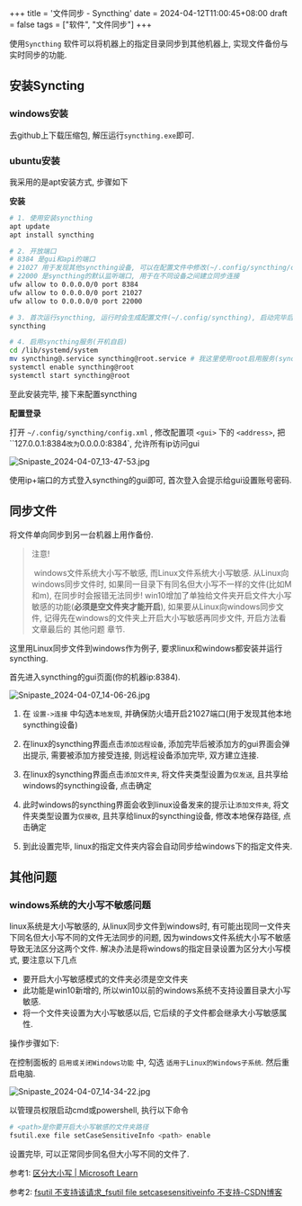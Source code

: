 +++
title = '文件同步 - Syncthing'
date = 2024-04-12T11:00:45+08:00
draft = false
tags = ["软件", "文件同步"]
+++


使用`Syncthing` 软件可以将机器上的指定目录同步到其他机器上, 实现文件备份与实时同步的功能.



## 安装Syncting

### windows安装

去github上下载压缩包, 解压运行`syncthing.exe`即可.



### ubuntu安装

我采用的是apt安装方式, 步骤如下

**安装**

``` bash
# 1. 使用安装syncthing
apt update
apt install syncthing

# 2. 开放端口
# 8384 是gui和api的端口
# 21027 用于发现其他syncthing设备, 可以在配置文件中修改(~/.config/syncthing/config.xml)
# 22000 是syncthing的默认监听端口, 用于在不同设备之间建立同步连接
ufw allow to 0.0.0.0/0 port 8384
ufw allow to 0.0.0.0/0 port 21027
ufw allow to 0.0.0.0/0 port 22000

# 3. 首次运行syncthing, 运行时会生成配置文件(~/.config/syncthing), 启动完毕后直接ctrl+c关闭即可.
syncthing

# 4. 启用syncthing服务(开机自启)
cd /lib/systemd/system
mv syncthing@.service syncthing@root.service # 我这里使用root启用服务(syncthing官方不推荐使用root)
systemctl enable syncthing@root
systemctl start syncthing@root
```

至此安装完毕, 接下来配置syncthing

**配置登录**

打开 `~/.config/syncthing/config.xml` , 修改配置项 `<gui>` 下的 `<address>`, 把 ``127.0.0.1:8384` 改为 `0.0.0.0:8384`, 允许所有ip访问gui

![Snipaste_2024-04-07_13-47-53.jpg](https://pic.kaneha.online:1234/i/2024/04/07/661233968b085.jpg)



使用ip+端口的方式登入syncthing的gui即可, 首次登入会提示给gui设置账号密码.



## 同步文件

将文件单向同步到另一台机器上用作备份.

> 注意!
>
> ​	windows文件系统大小写不敏感, 而Linux文件系统大小写敏感. 从Linux向windows同步文件时, 如果同一目录下有同名但大小写不一样的文件(比如M和m), 在同步时会报错无法同步! win10增加了单独给文件夹开启文件大小写敏感的功能(**必须是空文件夹才能开启**), 如果要从Linux向windows同步文件, 记得先在windows的文件夹上开启大小写敏感再同步文件, 开启方法看文章最后的 其他问题 章节.



这里用Linux同步文件到windows作为例子, 要求linux和windows都安装并运行syncthing.

首先进入syncthing的gui页面(你的机器ip:8384).

![Snipaste_2024-04-07_14-06-26.jpg](https://pic.kaneha.online:1234/i/2024/04/07/661237ef5d374.jpg)

1. 在 `设置->连接` 中勾选`本地发现`, 并确保防火墙开启21027端口(用于发现其他本地syncthing设备)

2. 在linux的syncthing界面点击`添加远程设备`, 添加完毕后被添加方的gui界面会弹出提示, 需要被添加方接受连接, 则远程设备添加完毕, 双方建立连接.

3. 在linux的syncthing界面点击`添加文件夹`, 将文件夹类型设置为`仅发送`, 且共享给windows的syncthing设备, 点击确定
4. 此时windows的syncthing界面会收到linux设备发来的提示让`添加文件夹`, 将文件夹类型设置为`仅接收`, 且共享给linux的syncthing设备, 修改本地保存路径, 点击确定
5. 到此设置完毕, linux的指定文件夹内容会自动同步给windows下的指定文件夹.



## 其他问题

### windows系统的大小写不敏感问题

linux系统是大小写敏感的, 从linux同步文件到windows时, 有可能出现同一文件夹下同名但大小写不同的文件无法同步的问题, 因为windows文件系统大小写不敏感导致无法区分这两个文件. 解决办法是将windows的指定目录设置为区分大小写模式, 要注意以下几点

* 要开启大小写敏感模式的文件夹必须是空文件夹
* 此功能是win10新增的, 所以win10以前的windows系统不支持设置目录大小写敏感.
* 将一个文件夹设置为大小写敏感以后, 它后续的子文件都会继承大小写敏感属性.



操作步骤如下:

在控制面板的 `启用或关闭Windows功能` 中, 勾选 `适用于Linux的Windows子系统`. 然后重启电脑.

![Snipaste_2024-04-07_14-34-22.jpg](https://pic.kaneha.online:1234/i/2024/04/07/66123e79eec8c.jpg)



以管理员权限启动cmd或powershell, 执行以下命令

``` bash
# <path>是你要开启大小写敏感的文件夹路径
fsutil.exe file setCaseSensitiveInfo <path> enable
```



设置完毕, 可以正常同步同名但大小写不同的文件了.



参考1: [区分大小写 | Microsoft Learn](https://learn.microsoft.com/zh-cn/windows/wsl/case-sensitivity)

参考2: [fsutil 不支持该请求_fsutil file setcasesensitiveinfo 不支持-CSDN博客](https://blog.csdn.net/qq_16812035/article/details/89182920)